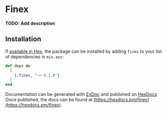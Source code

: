 # Finex

**TODO: Add description**

## Installation

If [available in Hex](https://hex.pm/docs/publish), the package can be installed
by adding `finex` to your list of dependencies in `mix.exs`:

```elixir
def deps do
  [
    {:finex, "~> 0.1.0"}
  ]
end
```

Documentation can be generated with [ExDoc](https://github.com/elixir-lang/ex_doc)
and published on [HexDocs](https://hexdocs.pm). Once published, the docs can
be found at [https://hexdocs.pm/finex](https://hexdocs.pm/finex).

